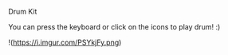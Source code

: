 Drum Kit

You can press the keyboard or click on the icons to play drum! :) 


!(https://i.imgur.com/PSYkjFy.png)

